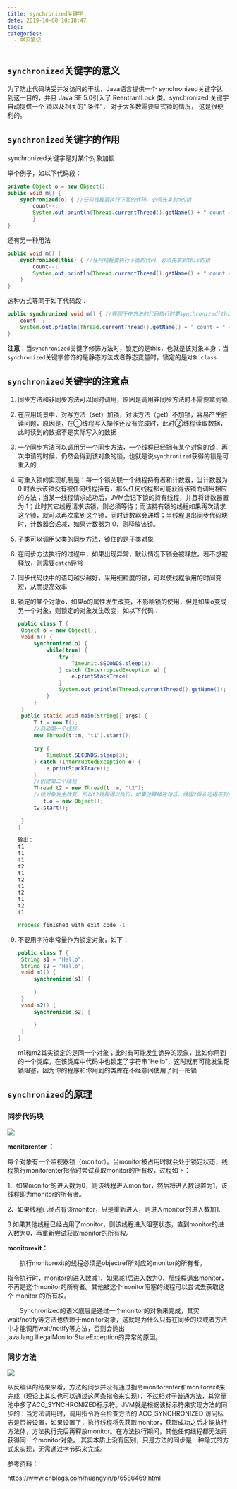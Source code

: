 ```yaml
---
title: synchronized关键字
date: 2019-10-08 10:18:47
tags:
categories:
  - 学习笔记
---
```

## `synchronized`关键字的意义

为了防止代码块受并发访问的干扰，Java语言提供一个 synchronized关键字达 到这一目的，并且 Java SE 5.0引入了 ReentrantLock 类。synchronized 关键字自动提供一个 锁以及相关的“ 条件”， 对于大多数需要显式锁的情况， 这是很便利的。

<!--more-->

## `synchronized`关键字的作用

synchronized关键字是对某个对象加锁

举个例子，如以下代码段：

```java
private Object o = new Object();
public void m() {
	synchronized(o) { //任何线程要执行下面的代码，必须先拿到o的锁
		count--;
		System.out.println(Thread.currentThread().getName() + " count = " + count);
		}
}
```

还有另一种用法

```java
public void m() {   
    synchronized(this) { //任何线程要执行下面的代码，必须先拿到this的锁      
        count--;      			
        System.out.println(Thread.currentThread().getName() + " count = " + count);   
    }
}
```

这种方式等同于如下代码段：

```java
public synchronized void m() { //等同于在方法的代码执行时要synchronized(this)   
    count--;   
    System.out.println(Thread.currentThread().getName() + " count = " + count);
}
```

**注意**：当`synchronized`关键字修饰方法时，锁定的是this，也就是该对象本身；当`synchronized`关键字修饰的是静态方法或者静态变量时，锁定的是`对象.class`

## `synchronized`关键字的注意点

1. 同步方法和非同步方法可以同时调用，原因是调用非同步方法时不需要拿到锁

2. 在应用场景中，对写方法（set）加锁，对读方法（get）不加锁，容易产生脏读问题，原因是，在①线程写入操作还没有完成时，此时②线程读取数据，此时读到的数据不是实际写入的数据

3. 一个同步方法可以调用另一个同步方法，一个线程已经拥有某个对象的锁，再次申请的时候，仍然会得到该对象的锁，也就是说`synchronized`获得的锁是可重入的

4. 可重入锁的实现机制是：每一个锁关联一个线程持有者和计数器，当计数器为 0 时表示该锁没有被任何线程持有，那么任何线程都可能获得该锁而调用相应的方法；当某一线程请求成功后，JVM会记下锁的持有线程，并且将计数器置为 1；此时其它线程请求该锁，则必须等待；而该持有锁的线程如果再次请求这个锁，就可以再次拿到这个锁，同时计数器会递增；当线程退出同步代码块时，计数器会递减，如果计数器为 0，则释放该锁。

5. 子类可以调用父类的同步方法，锁住的是子类对象

6. 在同步方法执行的过程中，如果出现异常，默认情况下锁会被释放，若不想被释放，则需要`catch`异常

7. 同步代码块中的语句越少越好，采用细粒度的锁，可以使线程争用的时间变短，从而提高效率

8. 锁定的某个对象o，如果o的属性发生改变，不影响锁的使用，但是如果o变成另一个对象，则锁定的对象发生改变，如以下代码：

   ```java
   public class T {
   	Object o = new Object();
   	void m() {
   		synchronized(o) {
   			while(true) {
   				try {
   					TimeUnit.SECONDS.sleep(1);
   				} catch (InterruptedException e) {
   					e.printStackTrace();
   				}
   				System.out.println(Thread.currentThread().getName());
   			}
   		}
   	}
   	public static void main(String[] args) {
   		T t = new T();
   		//启动第一个线程
   		new Thread(t::m, "t1").start();
   		
   		try {
   			TimeUnit.SECONDS.sleep(3);
   		} catch (InterruptedException e) {
   			e.printStackTrace();
   		}
   		//创建第二个线程
   		Thread t2 = new Thread(t::m, "t2");
   		//锁对象发生改变，所以t2线程得以执行，如果注释掉这句话，线程2将永远得不到执行机会
           t.o = new Object(); 
   		t2.start();
   		
   	}
   }
   
   输出：
   t1
   t1
   t1
   t2
   t1
   t2
   t1
   t2
   t1
   t2
   t1
   
   Process finished with exit code -1
   ```

9. 不要用字符串常量作为锁定对象，如下：

   ```java
   public class T {
   	String s1 = "Hello";
   	String s2 = "Hello";
   	void m1() {
   		synchronized(s1) {
   			
   		}
   	}
   	void m2() {
   		synchronized(s2) {
   			
   		}
   	}
   }
   ```

   m1和m2其实锁定的是同一个对象；此时有可能发生诡异的现象，比如你用到的一个类库，在该类库中代码中也锁定了字符串“Hello”，这时就有可能发生死锁阻塞，因为你的程序和你用到的类库在不经意间使用了同一把锁

##  `synchronized`的原理

### 同步代码块

![](https://cdn.ego1st.cn/postImg/synchronized1.png)

**monitorenter ：**

每个对象有一个监视器锁（monitor）。当monitor被占用时就会处于锁定状态，线程执行monitorenter指令时尝试获取monitor的所有权，过程如下：

1、如果monitor的进入数为0，则该线程进入monitor，然后将进入数设置为1，该线程即为monitor的所有者。

2、如果线程已经占有该monitor，只是重新进入，则进入monitor的进入数加1.

3.如果其他线程已经占用了monitor，则该线程进入阻塞状态，直到monitor的进入数为0，再重新尝试获取monitor的所有权。

**monitorexit：**

　　执行monitorexit的线程必须是objectref所对应的monitor的所有者。

​		指令执行时，monitor的进入数减1，如果减1后进入数为0，那线程退出monitor，不再是这个monitor的所有者。其他被这个monitor阻塞的线程可以尝试去获取这个 monitor 的所有权。

　　Synchronized的语义底层是通过一个monitor的对象来完成，其实wait/notify等方法也依赖于monitor对象，这就是为什么只有在同步的块或者方法中才能调用wait/notify等方法，否则会抛出java.lang.IllegalMonitorStateException的异常的原因。



### 同步方法

![](https://cdn.ego1st.cn/postImg/synchronized2.png)

从反编译的结果来看，方法的同步并没有通过指令monitorenter和monitorexit来完成（理论上其实也可以通过这两条指令来实现），不过相对于普通方法，其常量池中多了ACC_SYNCHRONIZED标示符。JVM就是根据该标示符来实现方法的同步的：当方法调用时，调用指令将会检查方法的 ACC_SYNCHRONIZED 访问标志是否被设置，如果设置了，执行线程将先获取monitor，获取成功之后才能执行方法体，方法执行完后再释放monitor。在方法执行期间，其他任何线程都无法再获得同一个monitor对象。 其实本质上没有区别，只是方法的同步是一种隐式的方式来实现，无需通过字节码来完成。

















参考资料：

https://www.cnblogs.com/huangyin/p/6586469.html



